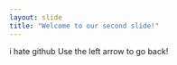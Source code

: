 ```yaml
---
layout: slide
title: "Welcome to our second slide!"
---
```

i hate github
Use the left arrow to go back!
